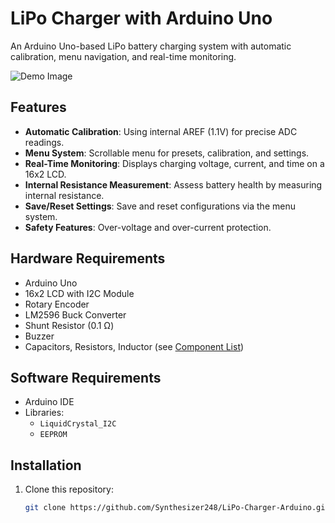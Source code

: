 # LiPo Charger with Arduino Uno

An Arduino Uno-based LiPo battery charging system with automatic calibration, menu navigation, and real-time monitoring.

![Demo Image](assets/images/lcd_menu.png)

## Features
- **Automatic Calibration**: Using internal AREF (1.1V) for precise ADC readings.
- **Menu System**: Scrollable menu for presets, calibration, and settings.
- **Real-Time Monitoring**: Displays charging voltage, current, and time on a 16x2 LCD.
- **Internal Resistance Measurement**: Assess battery health by measuring internal resistance.
- **Save/Reset Settings**: Save and reset configurations via the menu system.
- **Safety Features**: Over-voltage and over-current protection.

## Hardware Requirements
- Arduino Uno
- 16x2 LCD with I2C Module
- Rotary Encoder
- LM2596 Buck Converter
- Shunt Resistor (0.1 Ω)
- Buzzer
- Capacitors, Resistors, Inductor (see [Component List](Docs/ComponentList.md))

## Software Requirements
- Arduino IDE
- Libraries:
  - `LiquidCrystal_I2C`
  - `EEPROM`

## Installation
1. Clone this repository:
   ```bash
   git clone https://github.com/Synthesizer248/LiPo-Charger-Arduino.git
